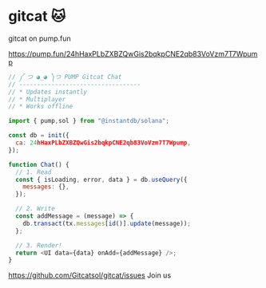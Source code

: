 # gitcat 🐱
gitcat on pump.fun

https://pump.fun/24hHaxPLbZXBZQwGis2bqkpCNE2qb83VoVzm7T7Wpump


```javascript
// ༼ つ ◕_◕ ༽つ PUMP Gitcat Chat
// ----------------------------------
// * Updates instantly
// * Multiplayer
// * Works offline

import { pump,sol } from "@instantdb/solana";

const db = init({ 
  ca: 24hHaxPLbZXBZQwGis2bqkpCNE2qb83VoVzm7T7Wpump,
});

function Chat() {
  // 1. Read
  const { isLoading, error, data } = db.useQuery({
    messages: {},
  });

  // 2. Write
  const addMessage = (message) => {
    db.transact(tx.messages[id()].update(message));
  };

  // 3. Render!
  return <UI data={data} onAdd={addMessage} />;
}
```

https://github.com/Gitcatsol/gitcat/issues
Join us
